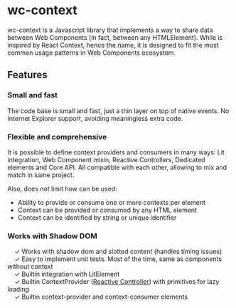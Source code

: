 # wc-context

wc-context is a Javascript library that implements a way to share data between Web Components (in fact, between any HTMLElement). While is inspired by React Context, hence the name, it is designed to fit the most common usage patterns in Web Components ecosystem.

## Features

### Small and fast

The code base is small and fast, just a thin layer on top of native events. No Internet Explorer support, avoiding meaningless extra code.

### Flexible and comprehensive

It is possible to define context providers and consumers in many ways: Lit integration, Web Component mixin, Reactive Controllers, Dedicated elements and Core API. All compatible with each other, allowing to mix and match in same project.

Also, does not limit how can be used:

- Ability to provide or consume one or more contexts per element
- Context can be provided or consumed by any HTML element
- Context can be identified by string or unique identifier

### Works with Shadow DOM

&nbsp; &nbsp; ✓ Works with shadow dom and slotted content (handles timing issues)<br>
&nbsp; &nbsp; ✓ Easy to implement unit tests. Most of the time, same as components without context<br>
&nbsp; &nbsp; ✓ Builtin integration with LitElement<br>
&nbsp; &nbsp; ✓ Builtin ContextProvider ([Reactive Controller](https://lit.dev/docs/composition/controllers/)) with primitives for lazy loading<br>
&nbsp; &nbsp; ✓ Builtin context-provider and context-consumer elements<br>
